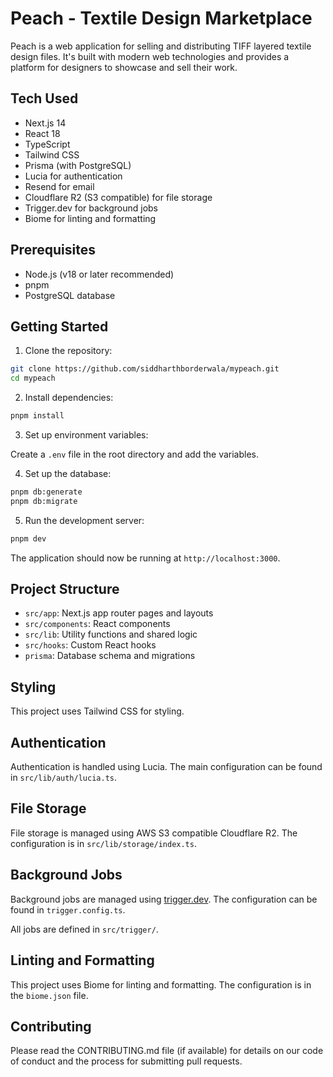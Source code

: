 # Peach - Textile Design Marketplace

Peach is a web application for selling and distributing TIFF layered textile design files. It's built with modern web technologies and provides a platform for designers to showcase and sell their work.

## Tech Used

- Next.js 14
- React 18
- TypeScript
- Tailwind CSS
- Prisma (with PostgreSQL)
- Lucia for authentication
- Resend for email
- Cloudflare R2 (S3 compatible) for file storage
- Trigger.dev for background jobs
- Biome for linting and formatting

## Prerequisites

- Node.js (v18 or later recommended)
- pnpm
- PostgreSQL database

## Getting Started

1. Clone the repository:

```bash
git clone https://github.com/siddharthborderwala/mypeach.git
cd mypeach
```

2. Install dependencies:

```bash
pnpm install
```

3. Set up environment variables:

Create a `.env` file in the root directory and add the variables.

4. Set up the database:

```bash
pnpm db:generate
pnpm db:migrate
```

5. Run the development server:

```bash
pnpm dev
```

The application should now be running at `http://localhost:3000`.

## Project Structure

- `src/app`: Next.js app router pages and layouts
- `src/components`: React components
- `src/lib`: Utility functions and shared logic
- `src/hooks`: Custom React hooks
- `prisma`: Database schema and migrations

## Styling

This project uses Tailwind CSS for styling.

## Authentication

Authentication is handled using Lucia. The main configuration can be found in `src/lib/auth/lucia.ts`.


## File Storage

File storage is managed using AWS S3 compatible Cloudflare R2. The configuration is in `src/lib/storage/index.ts`.

## Background Jobs

Background jobs are managed using [trigger.dev](https://trigger.dev). The configuration can be found in `trigger.config.ts`.

All jobs are defined in `src/trigger/`.


## Linting and Formatting

This project uses Biome for linting and formatting. The configuration is in the `biome.json` file.

## Contributing

Please read the CONTRIBUTING.md file (if available) for details on our code of conduct and the process for submitting pull requests.
